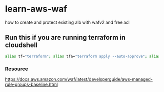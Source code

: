 # learn-aws-waf
how to create and protect existing alb with wafv2 and free acl

## Run this if you are running terraform in cloudshell
```bash
alias tf="terraform"; alias tfa="terraform apply --auto-approve"; alias tfd="terraform destroy --auto-approve"; alias tfm="terraform init; terraform fmt; terraform validate; terraform plan"; sudo yum install -y yum-utils shadow-utils; sudo yum-config-manager --add-repo https://rpm.releases.hashicorp.com/AmazonLinux/hashicorp.repo; sudo yum -y install terraform; terraform init
```
### Resource
https://docs.aws.amazon.com/waf/latest/developerguide/aws-managed-rule-groups-baseline.html
